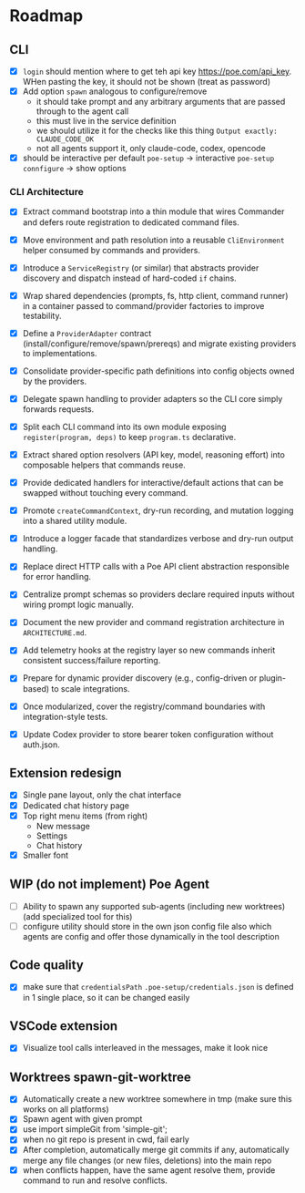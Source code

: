 <!-- Must keep this document up to date -->
# Roadmap

## CLI

- [x] `login` should mention where to get teh api key https://poe.com/api_key. WHen pasting the key, it should not be shown (treat as password)
- [x] Add option `spawn` analogous to configure/remove
    - it should take prompt and any arbitrary arguments that are passed through to the agent call
    - this must live in the service definition
    - we should utilize it for the checks like this thing `Output exactly: CLAUDE_CODE_OK`
    - not all agents support it, only claude-code, codex, opencode
- [x] should be interactive per default
    `poe-setup` -> interactive
    `poe-setup connfigure` -> show options

### CLI Architecture

- [x] Extract command bootstrap into a thin module that wires Commander and defers route registration to dedicated command files.
- [x] Move environment and path resolution into a reusable `CliEnvironment` helper consumed by commands and providers.
- [x] Introduce a `ServiceRegistry` (or similar) that abstracts provider discovery and dispatch instead of hard-coded `if` chains.
- [x] Wrap shared dependencies (prompts, fs, http client, command runner) in a container passed to command/provider factories to improve testability.
- [x] Define a `ProviderAdapter` contract (install/configure/remove/spawn/prereqs) and migrate existing providers to implementations.
- [x] Consolidate provider-specific path definitions into config objects owned by the providers.
- [x] Delegate spawn handling to provider adapters so the CLI core simply forwards requests.
- [x] Split each CLI command into its own module exposing `register(program, deps)` to keep `program.ts` declarative.
- [x] Extract shared option resolvers (API key, model, reasoning effort) into composable helpers that commands reuse.
- [x] Provide dedicated handlers for interactive/default actions that can be swapped without touching every command.
- [x] Promote `createCommandContext`, dry-run recording, and mutation logging into a shared utility module.
- [x] Introduce a logger facade that standardizes verbose and dry-run output handling.
- [x] Replace direct HTTP calls with a Poe API client abstraction responsible for error handling.
- [x] Centralize prompt schemas so providers declare required inputs without wiring prompt logic manually.
- [x] Document the new provider and command registration architecture in `ARCHITECTURE.md`.
- [x] Add telemetry hooks at the registry layer so new commands inherit consistent success/failure reporting.
- [x] Prepare for dynamic provider discovery (e.g., config-driven or plugin-based) to scale integrations.
- [x] Once modularized, cover the registry/command boundaries with integration-style tests.

- [x] Update Codex provider to store bearer token configuration without auth.json.


## Extension redesign

- [x] Single pane layout, only the chat interface
- [x] Dedicated chat history page
- [x] Top right menu items (from right)
    - New message
    - Settings
    - Chat history
- [x] Smaller font

## WIP (do not implement) Poe Agent
- [ ] Ability to spawn any supported sub-agents (including new worktrees) (add specialized tool for this)
- [ ] configure utility should store in the own json config file also which agents are config and offer those dynamically in the tool description

## Code quality

- [x] make sure that `credentialsPath` `.poe-setup/credentials.json` is defined in 1 single place, so it can be changed easily

## VSCode extension

- [x] Visualize tool calls interleaved in the messages, make it look nice


## Worktrees spawn-git-worktree <agent> 

- [x] Automatically create a new worktree somewhere in tmp (make sure this works on all platforms)
- [x] Spawn agent with given prompt 
- [x] use import simpleGit from 'simple-git';
- [x] when no git repo is present in cwd, fail early
- [x] After completion, automatically merge git commits if any, automatically merge any file changes (or new files, deletions) into the main repo
- [x] when conflicts happen, have the same agent resolve them, provide command to run and resolve conflicts. 
